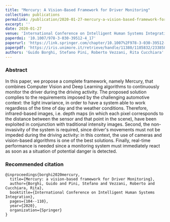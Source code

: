 ```yaml
---
title: "Mercury: A Vision-Based Framework for Driver Monitoring"
collection: publications
permalink: /publication/2020-01-27-mercury-a-vision-based-framework-for-driver-monitoring
excerpt: ''
date: 2020-01-27
venue: 'International Conference on Intelligent Human Systems Integration (IHSI)'
paperdoi: '10.1007/978-3-030-39512-4_17'
paperurl: 'https://link.springer.com/chapter/10.1007%2F978-3-030-39512-4_17'
paperpdf: 'https://iris.unimore.it/retrieve/handle/11380/1185832/233858/Borghi_Guido_300.pdf'
authors: 'Guido Borghi, Stefano Pini, Roberto Vezzani, Rita Cucchiara'
---
```

### Abstract
In this paper, we propose a complete framework, namely Mercury, that combines Computer Vision and Deep Learning 
algorithms to continuously monitor the driver during the driving activity. The proposed solution complies to the 
requirements imposed by the challenging automotive context: the light invariance, in order to have a system able to 
work regardless of the time of day and the weather conditions. Therefore, infrared-based images, i.e. depth maps (in 
which each pixel corresponds to the distance between the sensor and that point in the scene), have been exploited in 
conjunction with traditional intensity images. Second, the non-invasivity of the system is required, since driver's 
movements must not be impeded during the driving activity: in this context, the use of cameras and vision-based 
algorithms is one of the best solutions. Finally, real-time performance is needed since a monitoring system must 
immediately react as soon as a situation of potential danger is detected.  

### Recommended citation
```
@inproceedings{borghi2020mercury,
  title={Mercury: a vision-based framework for Driver Monitoring},
  author={Borghi, Guido and Pini, Stefano and Vezzani, Roberto and Cucchiara, Rita},
  booktitle={International Conference on Intelligent Human Systems Integration},
  pages={104--110},
  year={2020},
  organization={Springer}
}
```
